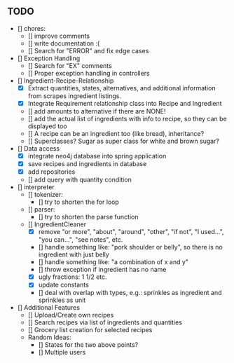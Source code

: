 ## TODO
- [] chores:
    - [] improve comments
    - [] write documentation :(
    - [] Search for "ERROR" and fix edge cases
- [] Exception Handling
    - [] Search for "EX" comments
    - [] Proper exception handling in controllers
- [] Ingredient-Recipe-Relationship
    - [x] Extract quantities, states, alternatives, and additional information from scrapes ingredient listings.
    - [x] Integrate Requirement relationship class into Recipe and Ingredient
    - [] add amounts to alternative if there are NONE!
    - [] add the actual list of ingredients with info to recipe, so they can be displayed too
    - [] A recipe can be an ingredient too (like bread), inheritance?
    - [] Superclasses? Sugar as super class for white and brown sugar?
- [] Data access
    - [x] integrate neo4j database into spring application
    - [x] save recipes and ingredients in database
    - [x] add repositories
    - [] add query with quantity condition
- [] interpreter
    - [] tokenizer:
      - [] try to shorten the for loop
    - [] parser:
      - [] try to shorten the parse function
    - [] IngredientCleaner
      - [x] remove "or more", "about", "around", "other", "if not", "I used...", "you can...", "see notes", etc.
      - [] handle something like: "pork shoulder or belly", so there is no ingredient with just belly
      - [] handle something like: "a combination of x and y"
      - [] throw exception if ingredient has no name
      - [x] ugly fractions: 1 1/2 etc.
      - [x] update constants
      - [] deal with overlap with types, e.g.: sprinkles as ingredient and sprinkles as unit
- [] Additional Features
    - [] Upload/Create own recipes
    - [] Search recipes via list of ingredients and quantities
    - [] Grocery list creation for selected recipes
    - Random Ideas:
      - [] States for the two above points?
      - [] Multiple users
